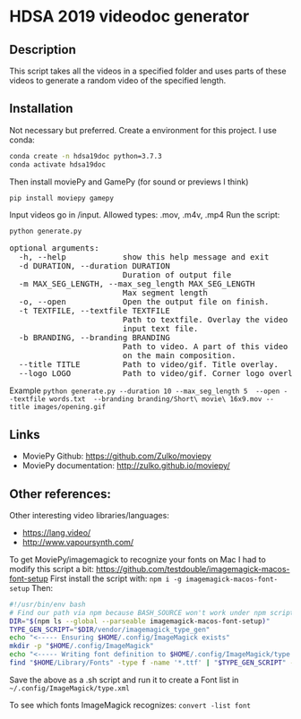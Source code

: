 # HDSA 2019 videodoc generator

## Description

This script takes all the videos in a specified folder and uses parts of these
videos to generate a random video of the specified length.

## Installation

Not necessary but preferred.
Create a environment for this project. I use conda:

``` bash
conda create -n hdsa19doc python=3.7.3
conda activate hdsa19doc
```

Then install moviePy and GamePy (for sound or previews I think)

``` bash
pip install moviepy gamepy
```


Input videos go in /input. Allowed types: .mov, .m4v, .mp4
Run the script:

``` bash
python generate.py
```

<pre>
optional arguments:
  -h, --help            show this help message and exit
  -d DURATION, --duration DURATION
                        Duration of output file
  -m MAX_SEG_LENGTH, --max_seg_length MAX_SEG_LENGTH
                        Max segment length
  -o, --open            Open the output file on finish.
  -t TEXTFILE, --textfile TEXTFILE
                        Path to textfile. Overlay the video with lines from
                        input text file.
  -b BRANDING, --branding BRANDING
                        Path to video. A part of this video will be overlaid
                        on the main composition.
  --title TITLE         Path to video/gif. Title overlay.
  --logo LOGO           Path to video/gif. Corner logo overlay.
</pre>

Example ``` python generate.py --duration 10 --max_seg_length 5  --open --textfile words.txt  --branding branding/Short\ movie\ 16x9.mov --title images/opening.gif ```


## Links

- MoviePy Github: https://github.com/Zulko/moviepy
- MoviePy documentation: http://zulko.github.io/moviepy/


## Other references:

Other interesting video libraries/languages:

- https://lang.video/
- http://www.vapoursynth.com/

To get MoviePy/imagemagick to recognize your fonts on Mac I had to modify this script a bit: https://github.com/testdouble/imagemagick-macos-font-setup
First install the script with: ```npm i -g imagemagick-macos-font-setup```
Then:

``` bash
#!/usr/bin/env bash
# Find our path via npm because BASH_SOURCE won't work under npm scripts… ಠ_ಠ
DIR="$(npm ls --global --parseable imagemagick-macos-font-setup)"
TYPE_GEN_SCRIPT="$DIR/vendor/imagemagick_type_gen"
echo "<----- Ensuring $HOME/.config/ImageMagick exists"
mkdir -p "$HOME/.config/ImageMagick"
echo "<----- Writing font definition to $HOME/.config/ImageMagick/type.xml"
find "$HOME/Library/Fonts" -type f -name '*.ttf' | "$TYPE_GEN_SCRIPT" -f - > "$HOME/.config/ImageMagick/type.xml"
```
Save the above as a .sh script and run it to create a Font list in `~/.config/ImageMagick/type.xml`

To see which fonts ImageMagick recognizes: ```convert -list font```
